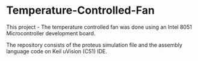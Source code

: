 # Temperature-Controlled-Fan

This project - The temperature controlled fan was done using an Intel 8051 Microcontroller development board.

The repository consists of the proteus simulation file and the assembly language code on Keil uVision (C51) IDE.

